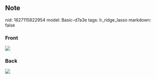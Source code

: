 ## Note
nid: 1627115822954
model: Basic-d7a3e
tags: lr_ridge_lasso
markdown: false

### Front
<img src="paste-cbcbae1f1d578c7e7481dde66e5107e24fbee7e7.jpg">

### Back
<img src="paste-171c8f600fa68509f2d96c1bacd5189bb162c770.jpg">
